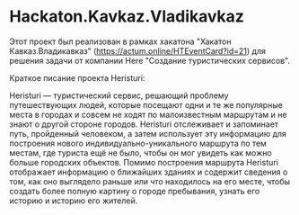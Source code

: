 # Hackaton.Kavkaz.Vladikavkaz
Этот проект был реализован в рамках хакатона "Хакатон Кавказ.Владикавказ" (https://actum.online/HTEventCard?id=21) для решения задачи от компании Here "Создание туристических сервисов".

Краткое писание проекта Heristuri:

Heristuri — туристический сервис, решающий проблему путешествующих людей, которые посещают одни и те же популярные места в городах и совсем не ходят по малоизвестным маршрутам и не знают о другой стороне городов. Heristuri отслеживает и запоминает путь, пройденный человеком, а затем использует эту информацию для построения нового индивидуально-уникального маршрута по тем местам, где туриста ещё не было, чтобы он мог увидеть как можно больше городских объектов. Помимо построения маршрута Heristuri отображает информацию о ближайших зданиях и содержит сведения о том, как оно выглядело раньше или что находилось на его месте, чтобы создать более полную картину о городе пребывания, узнать его историю и историю его жителей.
